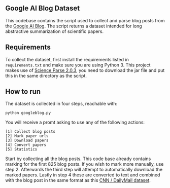 ## Google AI Blog Dataset
This codebase contains the script used to collect and parse blog posts from the [Google AI Blog](ai.googleblog.com/). The script returns a dataset intended for long abstractive summarization of scientific papers.

## Requirements
To collect the dataset, first install the requirements listed in `requirements.txt` and make sure you are using Python 3. This project makes use of [Science Parse 2.0.3](https://github.com/allenai/science-parse/releases/tag/v2.0.3), you need to download the jar file and put this in the same directory as the script.

## How to run
The dataset is collected in four steps, reachable with:
```
python googleblog.py
```

You will receive a promt asking to use any of the following actions:
```
[1] Collect blog posts
[2] Mark paper urls
[3] Download papers
[4] Convert papers
[5] Statistics
```

Start by collecting all the blog posts. This code base already contains marking for the first 825 blog posts. If you wish to mark more manually, use step 2. Afterwards the third step will attempt to automatically download the marked papers. Lastly in step 4 these are converted to text and combined with the blog post in the same format as this [CNN / DailyMail dataset](https://github.com/abisee/cnn-dailymail).
